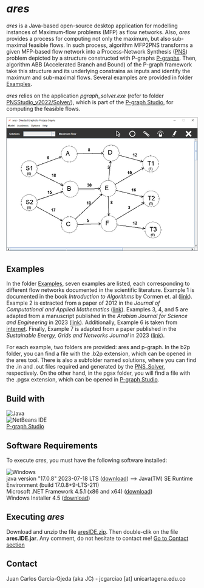 # _ares_

_ares_ is a Java-based open-source desktop application for modelling instances of Maximum-flow problems (MFP) as flow networks. Also, _ares_ provides a process for computing not only the maximum, but also sub-maximal feasible flows. In such process, algorithm MFP2PNS transforms a given MFP-based flow network into a Process-Network Synthesis ([PNS](https://doi.org/10.1002/(SICI)1097-0037(199803)31:2%3C119::AID-NET6%3E3.0.CO;2-K)) problem depicted by a structure constructed with P-graphs [P-graphs](https://p-graph.org/). Then, algorithm ABB (Accelerated Branch and Bound) of the P-graph framework take this structure and its underlying constrains as inputs and identify the maximum and sub-maximal flows. Several examples are provided in folder [Examples](https://github.com/j-c-garciao/ares/blob/main/Examples/).

_ares_ relies on the application _pgraph_solver.exe_ (refer to folder [PNSStudio_v2022/Solver/](https://github.com/j-c-garciao/ares/blob/main/PNSStudio_v2022/Solver/)), which is part of the [P-graph Studio](https://p-graph.org/downloads/), for computing the feasible flows.

![Alt text](https://github.com/j-c-garciao/ares/blob/main/Screenshot/Screenshot.png?raw=true "ares Main window")

## Examples

In the folder [Examples](https://github.com/j-c-garciao/ares/tree/main/Examples), seven examples are listed, each corresponding to different flow networks documented in the scientific literature. Example 1 is documented in the book _Introduction to Algorithms_ by Cormen et. al ([link](https://dl.ebooksworld.ir/books/Introduction.to.Algorithms.4th.Leiserson.Stein.Rivest.Cormen.MIT.Press.9780262046305.EBooksWorld.ir.pdf)). Example 2 is extracted from a paper of 2012 in the _Journal of Computational and Applied Mathematics_ ([link](https://core.ac.uk/download/pdf/82706025.pdf)). Examples 3, 4, and 5 are adapted from a manuscript published in the _Arabian Journal for Science and Engineering_ in 2023 ([link](https://www.springerprofessional.de/en/complete-limits-of-flow-network-based-on-critical-flow-concept-m/23529306)). Additionally, Example 6 is taken from [internet](https://www.coursehero.com/file/p6injoft/The-BMZ-Maximum-Flow-Problem-The-BMZ-Company-is-a-European-manufacturer-of/). Finally, Example 7 is adapted from a paper published in the _Sustainable Energy, Grids and Networks Journal_ in 2023 ([link](https://www.sciencedirect.com/science/article/pii/S2352467721001156?via%3Dihub)). 

For each example, two folders are provided: ares and p-graph. In the b2p folder, you can find a file with the .b2p extension, which can be opened in the ares tool. There is also a subfolder named solutions, where you can find the .in and .out files required and generated by the [PNS_Solver](https://github.com/j-c-garciao/ares/blob/main/PNSStudio_v2022/Solver/), respectively. On the other hand, in the pgsx folder, you will find a file with the .pgsx extension, which can be opened in [P-graph Studio](https://p-graph.org/).

## Build with

![Java](https://img.shields.io/badge/java-%23ED8B00.svg?style=for-the-badge&logo=openjdk&logoColor=white)
<br>
![NetBeans IDE](https://img.shields.io/badge/NetBeansIDE-1B6AC6.svg?style=for-the-badge&logo=apache-netbeans-ide&logoColor=white)
<br>
[P-graph Studio](https://p-graph.org/downloads/)

## Software Requirements

To execute _ares_, you must have the following software installed:

![Windows](https://img.shields.io/badge/Windows-0078D6?style=for-the-badge&logo=windows&logoColor=white)
<br>
java version "17.0.8" 2023-07-18 LTS ([download](https://www.oracle.com/java/technologies/downloads/#java17)) --> Java(TM) SE Runtime Environment (build 17.0.8+9-LTS-211)
<br>
Microsoft .NET Framework 4.5.1 (x86 and x64) ([download](https://www.microsoft.com/en-US/download/details.aspx?id=40779))
<br>
Windows Installer 4.5 ([download](https://www.microsoft.com/es-es/download/details.aspx?id=8483))

## Executing _ares_

Download and unzip the file [aresIDE.zip](https://github.com/j-c-garciao/ares/blob/main/Distribution/ares.IDE.zip). Then double-clik on the file **ares.IDE.jar**. Any comment, do not hesitate to contact me! [Go to Contact section](#contact) 

## Contact

Juan Carlos García-Ojeda (aka JC) - jcgarciao [at] unicartagena.edu.co
